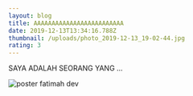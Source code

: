 ```yaml
---
layout: blog
title: AAAAAAAAAAAAAAAAAAAAAAAAA
date: 2019-12-13T13:34:16.788Z
thumbnail: /uploads/photo_2019-12-13_19-02-44.jpg
rating: 3
---
```

SAYA ADALAH SEORANG YANG ...



![poster fatimah dev](/uploads/photo_2019-12-13_19-02-44.jpg)
